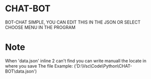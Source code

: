 # CHAT-BOT
BOT-CHAT SIMPLE, YOU CAN EDIT THIS IN THE JSON OR SELECT CHOOSE MENU IN THE PROGRAM 
# Note
When 'data.json' inline 2 can't find you can write manuall the locate in where you save 
The file 
Example:
('D:\Vsc\Code\Python\CHAT-BOT\data.json')
